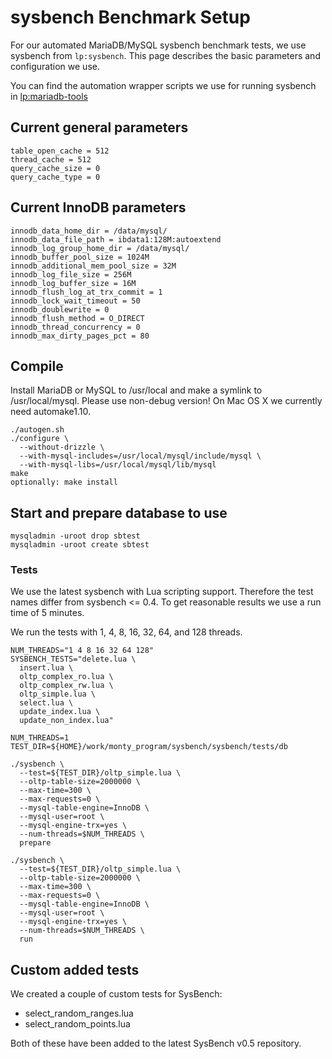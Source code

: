
# sysbench Benchmark Setup

For our automated MariaDB/MySQL sysbench benchmark tests, we use sysbench from
`lp:sysbench`. This page describes the basic parameters and configuration we
use.


You can find the automation wrapper scripts we use for running sysbench in
[lp:mariadb-tools](mariadb-tools.md)


## Current general parameters


```
table_open_cache = 512
thread_cache = 512
query_cache_size = 0
query_cache_type = 0
```

## Current InnoDB parameters


```
innodb_data_home_dir = /data/mysql/
innodb_data_file_path = ibdata1:128M:autoextend
innodb_log_group_home_dir = /data/mysql/
innodb_buffer_pool_size = 1024M
innodb_additional_mem_pool_size = 32M
innodb_log_file_size = 256M
innodb_log_buffer_size = 16M
innodb_flush_log_at_trx_commit = 1
innodb_lock_wait_timeout = 50
innodb_doublewrite = 0
innodb_flush_method = O_DIRECT
innodb_thread_concurrency = 0
innodb_max_dirty_pages_pct = 80
```

## Compile


Install MariaDB or MySQL to /usr/local and make a symlink to /usr/local/mysql.
Please use non-debug version! On Mac OS X we currently need automake1.10.


```
./autogen.sh
./configure \
  --without-drizzle \
  --with-mysql-includes=/usr/local/mysql/include/mysql \
  --with-mysql-libs=/usr/local/mysql/lib/mysql
make
optionally: make install
```

## Start and prepare database to use


```
mysqladmin -uroot drop sbtest
mysqladmin -uroot create sbtest
```

### Tests


We use the latest sysbench with Lua scripting support. Therefore the test names
differ from sysbench <= 0.4. To get reasonable results we use a run time of 5
minutes.


We run the tests with 1, 4, 8, 16, 32, 64, and 128 threads.


```
NUM_THREADS="1 4 8 16 32 64 128"
SYSBENCH_TESTS="delete.lua \
  insert.lua \
  oltp_complex_ro.lua \
  oltp_complex_rw.lua \
  oltp_simple.lua \
  select.lua \
  update_index.lua \
  update_non_index.lua"

NUM_THREADS=1
TEST_DIR=${HOME}/work/monty_program/sysbench/sysbench/tests/db

./sysbench \
  --test=${TEST_DIR}/oltp_simple.lua \
  --oltp-table-size=2000000 \
  --max-time=300 \
  --max-requests=0 \
  --mysql-table-engine=InnoDB \
  --mysql-user=root \
  --mysql-engine-trx=yes \
  --num-threads=$NUM_THREADS \
  prepare

./sysbench \
  --test=${TEST_DIR}/oltp_simple.lua \
  --oltp-table-size=2000000 \
  --max-time=300 \
  --max-requests=0 \
  --mysql-table-engine=InnoDB \
  --mysql-user=root \
  --mysql-engine-trx=yes \
  --num-threads=$NUM_THREADS \
  run
```

## Custom added tests


We created a couple of custom tests for SysBench:


* select_random_ranges.lua
* select_random_points.lua


Both of these have been added to the latest SysBench v0.5 repository.

